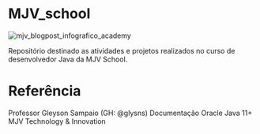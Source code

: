 # MJV_school

![mjv_blogpost_infografico_academy](https://user-images.githubusercontent.com/87781463/166111962-f4414df9-9d43-454a-a623-3ce73e5e12eb.jpg)

Repositório destinado as atividades e projetos realizados no curso de desenvolvedor Java da MJV School.

# Referência
Professor Gleyson Sampaio (GH: @glysns)
Documentação Oracle Java 11+
MJV Technology & Innovation



